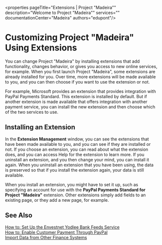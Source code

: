 <properties
	pageTitle="Extensions | Project "Madeira""
        description="Welcome to Project "Madeira"" 
        services="" 
        documentationCenter="Madeira"
        authors="edupont"/>
    
# Customizing Project "Madeira" Using Extensions
You can change Project "Madeira" by installing extensions that add functionality, changes behavior, or gives you access to new online services, for example. 
When you first launch Project "Madeira", some extensions are already installed for you. Over time, more extensions will be made available to you, and you can then choose if you want to use the extension or not.

For example, Microsoft provides an extension that provides integration with PayPal Payments Standard. This extension is installed by default. 
But if another extension is made available that offers integration with another payment service, you can install the new extension and then choose which of the two services to use.  

## Installing an Extension
In the **Extension Management** window, you can see the extensions that have been made available to you, and you can see if they are installed or not. If you choose an extension, you can read about what the extension does, and you can access Help for the extension to learn more.
If you uninstall an extension, and you then change your mind, you can install it again. When you uninstall an extension that you have been using, the data is preserved so that if you install the extension again, your data is still available.  

When you install an extension, you might have to set it up, such as specifying an account for use with the **PayPal Payments Standard for Project "Madeira"** extension. 
Other extensions simply add fields to an existing page, or they add a new page, for example.   

## See Also  
[How to: Set Up the Envestnet Yodlee Bank Feeds Service](bank-how-setup-bank-statement-service.md)  
[How to: Enable Customer Payment Through PayPal](sales-how-enable-customer-payments-paypal.md)  
[Import Data from Other Finance Systems](upload-data.md)